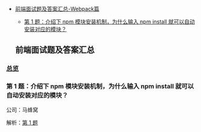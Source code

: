 - [前端面试题及答案汇总-Webpack篇](#%E5%89%8D%E7%AB%AF%E9%9D%A2%E8%AF%95%E9%A2%98%E5%8F%8A%E7%AD%94%E6%A1%88%E6%B1%87%E6%80%BB)
  - [第 1 题：介绍下 npm 模块安装机制，为什么输入 npm install 就可以自动安装对应的模块？](#%E7%AC%AC-1-%E9%A2%98%E6%80%8E%E4%B9%88%E8%AE%A9%E4%B8%80%E4%B8%AA-div-%E6%B0%B4%E5%B9%B3%E5%9E%82%E7%9B%B4%E5%B1%85%E4%B8%ADdd)


  ## 前端面试题及答案汇总

### [总览](https://github.com/lotosv2010/front-end-summary/issues?q=is%3Aopen+is%3Aissue+label%3AWebpack+label%3Ainterview)

### 第 1 题：介绍下 npm 模块安装机制，为什么输入 npm install 就可以自动安装对应的模块？

公司：马蜂窝

解析：[第 1 题](https://github.com/lotosv2010/front-end-summary/issues/45)

<br/>